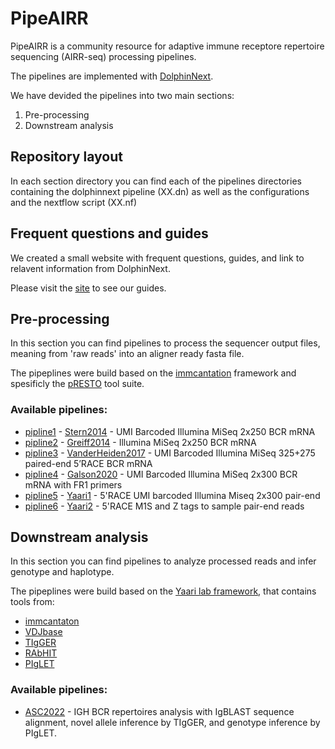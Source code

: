 # PipeAIRR


PipeAIRR is a community resource for adaptive immune receptore repertoire sequencing (AIRR-seq) processing pipelines.

The pipelines are implemented with [DolphinNext](https://dolphinnext.readthedocs.io/en/latest/index.html#).

We have devided the pipelines into two main sections:
1. Pre-processing
2. Downstream analysis

##  Repository layout

In each section directory you can find each of the pipelines directories containing the dolphinnext pipeline (XX.dn) as well as the configurations and the nextflow script (XX.nf)


## Frequent questions and guides

We created a small website with frequent questions, guides, and link to relavent information from DolphinNext. 

Please visit the [site](https://pipeairr.github.io/pipeAIRR/) to see our guides. 

## Pre-processing

In this section you can find pipelines to process the sequencer output files, meaning from 'raw reads' into an aligner ready fasta file.

The pipeplines were build based on the [immcantation](https://immcantation.readthedocs.io/en/stable/) framework and spesificly the [pRESTO](https://presto.readthedocs.io/) tool suite.

### Available pipelines:


- [pipline1](https://github.com/PipeAIRR/pipeline1) - [Stern2014](https://presto.readthedocs.io/en/stable/workflows/Stern2014_Workflow.html) - UMI Barcoded Illumina MiSeq 2x250 BCR mRNA
- [pipline2](https://github.com/PipeAIRR/pipeline2) - [Greiff2014](https://presto.readthedocs.io/en/stable/workflows/Greiff2014_Workflow.html) - Illumina MiSeq 2x250 BCR mRNA
- [pipline3](https://github.com/PipeAIRR/pipeline3) - [VanderHeiden2017](https://presto.readthedocs.io/en/stable/workflows/VanderHeiden2017_Workflow.html) - UMI Barcoded Illumina MiSeq 325+275 paired-end 5’RACE BCR mRNA
- [pipline4](https://github.com/PipeAIRR/pipeline4) - [Galson2020](https://www.frontiersin.org/articles/10.3389/fimmu.2020.605170/full) - UMI Barcoded Illumina MiSeq 2x300 BCR mRNA with FR1 primers
- [pipline5](https://github.com/PipeAIRR/pipeline5) - [Yaari1](https://bitbucket.org/yaarilab/processpipeline/src/master/pre_process/Pipeline_P1.sh) - 5'RACE UMI barcoded Illumina Miseq 2x300 pair-end
- [pipline6](https://github.com/PipeAIRR/pipeline6) - [Yaari2](https://bitbucket.org/yaarilab/processpipeline/src/master/pre_process/Pipeline_P11.sh) - 5'RACE M1S and Z tags to sample pair-end reads

## Downstream analysis

In this section you can find pipelines to analyze processed reads and infer genotype and haplotype.

The pipeplines were build based on the [Yaari lab framework](https://hub.docker.com/repository/docker/peresay/suite), that contains tools from:
- [immcantaton](https://immcantation.readthedocs.io/en/stable/)
- [VDJbase](vdjbase.org)
- [TIgGER](https://tigger.readthedocs.io/en/stable/)
- [RAbHIT](https://yaarilab.bitbucket.io/RAbHIT/)
- [PIgLET](https://yaarilab.github.io/IGHV_reference_book/piglet_package.html)

### Available pipelines:
- [ASC2022](https://yaarilab.github.io/IGHV_reference_book/allele_based_genotype.html) - IGH BCR repertoires analysis with IgBLAST sequence alignment, novel allele inference by TIgGER, and genotype inference by PIgLET.
